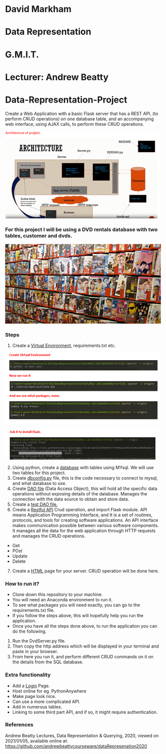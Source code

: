 # David Markham 
# Data Representation 
# G.M.I.T.
# Lecturer: Andrew Beatty
# Data-Representation-Project

Create a Web Application with a basic Flask server that has a REST API, (to perform CRUD operations) on one database table, and an accompanying web interface, using AJAX calls, to perform these CRUD operations.

![Title](Images/image4.png) 

### For this project I will be using a DVD rentals database with two tables, customer and dvds.

![Title](Images/image3.png)

### Steps

1. Create a <a href="https://github.com/daithimarkham/Data-Representation-Project/blob/main/requirements.txt">Virtual Environment</a>, requirements.txt etc. 

![Title](Images/image1.png)

![Title](Images/image2.png)


2. Using python, create a <a href="https://github.com/daithimarkham/Data-Representation-Project/blob/main/createDatabase.py">database</a> with tables using MYsql. We will use two tables for this project. 
3. Create <a href="https://github.com/daithimarkham/Data-Representation-Project/blob/main/dbconfig.py">dbconfig.py</a> file, this is the code necessary to connect to mysql, and what database to use.
4. Create <a href="https://github.com/daithimarkham/Data-Representation-Project/blob/main/DvdDAO.py">DAO file</a> (Data Access Object), this will hold all the specific data operations without exposing details of the database. Manages the connection with the data source to obtain and store data.
5. Create a <a href="https://github.com/daithimarkham/Data-Representation-Project/blob/main/testDvdDAO.py">test DAO file.</a>
6. Create a <a href="https://github.com/daithimarkham/Data-Representation-Project/blob/main/DvdServer.py">Restful API</a> Crud operation, and import Flask module. API means Application Programming Interface, and It is a set of routines, protocols, and tools for creating software applications. An API interface makes communication possible between various software components. It manages all the data for the web application through HTTP requests and manages the CRUD operations.
- Get 
- POst
- Update
- Delete
7. Create a <a href="https://github.com/daithimarkham/Data-Representation-Project/blob/main/static/DvdServer.html">HTML</a> page for your server. CRUD operation will be done here.

### How to run it?

- Clone down this repository to your machine. 
- You will need an Anaconda environment to run it. 
- To see what packages you will need exactly, you can go to the requirements.txt file. 
- If you follow the steps above, this will hopefully help you run the application.
- Once you have all the steps done above, to run the application you can do the following. 

1. Run the DvdServer.py file. 
2. Then copy the http address which will be displayed in your terminal and paste in your browser.
3. From here you run it, and perform different CRUD commands on it on the details from the SQL database. 

### Extra functionality 

- Add a <a href="https://github.com/daithimarkham/Data-Representation-Project/blob/main/static/login.html">Login</a> Page.
- Host online for eg. PythonAnywhere 
- Make page look nice.
- Can use a more complicated API.
- Add in numerous tables. 
- Linking to some third part API, and if so, it might require authentication. 


### References 

Andrew Beatty Lectures, Data Representation & Querying, 2020, viewed on 2021/01/05, available online at: https://github.com/andrewbeattycourseware/dataRepresenation2020 

